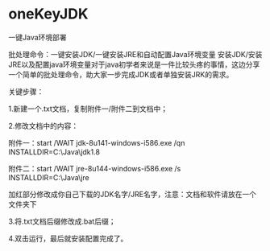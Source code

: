 # oneKeyJDK
一键Java环境部署


批处理命令：一键安装JDK/一键安装JRE和自动配置Java环境变量
安装JDK/安装JRE以及配置java环境变量对于java初学者来说是一件比较头疼的事情，这边分享一个简单的批处理命令，助大家一步完成JDK或者单独安装JRK的需求。

关键步骤：

1.新建一个.txt文档，复制附件一/附件二到文档中；

2.修改文档中的内容：

附件一：start /WAIT jdk-8u141-windows-i586.exe /qn INSTALLDIR=C:\Java\jdk1.8

附件二：start /WAIT jre-8u144-windows-i586.exe /s INSTALLDIR=C:\Java\jre

加红部分修改成你自己下载的JDK名字/JRE名字，注意：文档和软件请放在一个文件夹下

3.将.txt文档后缀修改成.bat后缀；

4.双击运行，最后就安装配置完成了。
